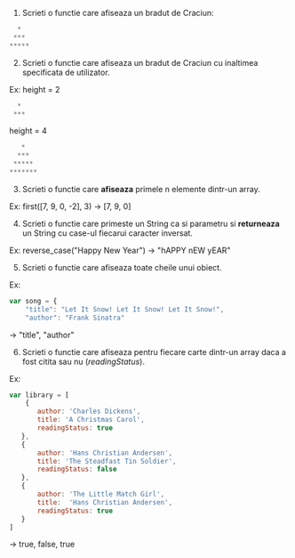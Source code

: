 1. Scrieti o functie care afiseaza un bradut de Craciun:

```javascript
  *
 ***
*****
```

2. Scrieti o functie care afiseaza un bradut de Craciun cu inaltimea specificata de utilizator.

Ex: height = 2

```javascript
  *
 ***
```

 height = 4

```javascript
   *
  ***
 *****
*******
``` 


3. Scrieti o functie care **afiseaza** primele n elemente dintr-un array.

Ex: first([7, 9, 0, -2], 3) &rarr; [7, 9, 0] 


4. Scrieti o functie care primeste un String ca si parametru si **returneaza** un String cu case-ul fiecarui caracter inversat.

Ex: reverse_case("Happy New Year") &rarr; "hAPPY nEW yEAR"

5. Scrieti o functie care afiseaza toate cheile unui obiect.

Ex: 

```javascript
var song = {
    "title": "Let It Snow! Let It Snow! Let It Snow!",
    "author": "Frank Sinatra"
```

&rarr; "title", "author"


6. Scrieti o functie care afiseaza pentru fiecare carte dintr-un array daca a fost citita sau nu (*readingStatus*).

Ex:

```javascript
var library = [
    {
       author: 'Charles Dickens',
       title: 'A Christmas Carol',
       readingStatus: true
   },
   {
       author: 'Hans Christian Andersen',
       title: 'The Steadfast Tin Soldier',
       readingStatus: false
   },
   {
       author: 'The Little Match Girl',
       title:  'Hans Christian Andersen', 
       readingStatus: true
   }
]
```
&rarr; true, false, true
